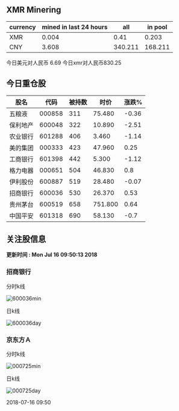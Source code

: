 ## XMR Minering

|currency|mined in last 24 hours|all|in pool|
|---|---|---|---|
|XMR|0.004|0.41|0.203|
|CNY|3.608|340.211|168.211|

今日美元对人民币 6.69	今日xmr对人民币830.25


## 今日重仓股 

|股名|代码|被持数|时价|涨跌%|
|---|---|---|---|---|
|五粮液|000858|311|75.480|-0.36|
|保利地产|600048|322|10.890|-2.51|
|农业银行|601288|406|3.460|-1.14|
|美的集团|000333|423|47.960|0.25|
|工商银行|601398|442|5.300|-1.12|
|格力电器|000651|504|46.830|0.8|
|伊利股份|600887|519|28.480|-0.07|
|招商银行|600036|530|26.370|0.53|
|贵州茅台|600519|658|751.800|0.64|
|中国平安|601318|690|58.130|-0.7|

## 关注股信息
**更新时间 : Mon Jul 16 09:50:13 2018**
### 招商银行 
分时k线

![600036min](http://image.sinajs.cn/newchart/min/n/sh600036.gif)

日k线

![600036day](http://image.sinajs.cn/newchart/daily/n/sh600036.gif)

### 京东方Ａ 
分时k线

![000725min](http://image.sinajs.cn/newchart/min/n/sz000725.gif)

日k线

![000725day](http://image.sinajs.cn/newchart/daily/n/sz000725.gif)

2018-07-16 09:50